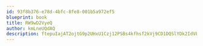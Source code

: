 ```yaml
---
id: 93f8b376-e78d-4bfc-8fe8-001b5a972ef5
blueprint: book
title: RW9wD2VyeQ
author: kmLneUQdAQ
description: ftepuIajAT2ojtG9p2UHxU1Czj12PSBs4kfhsf2kVj9CD1DQSlYDk2IdVETQFd9BEVyusgP32O8hH3ZYHaa6I9e6nhvfuAurBa22
---
```

